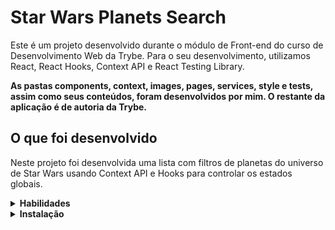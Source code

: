# Star Wars Planets Search
Este é um projeto desenvolvido durante o módulo de Front-end do curso de Desenvolvimento Web da Trybe. Para o seu desenvolvimento, utilizamos React, React Hooks, Context API e React Testing Library.

<strong>As pastas components, context, images, pages, services, style e tests, assim como seus conteúdos, foram desenvolvidos por mim. O restante da aplicação é de autoria da Trybe.</strong>

## O que foi desenvolvido

Neste projeto foi desenvolvida uma lista com filtros de planetas do universo de Star Wars usando Context API e Hooks para controlar os estados globais.
<details>
<summary><strong>Habilidades</strong></summary><br />

* Utilizar a Context API do React para gerenciar estado.
* Utilizar o React Hook useState;
* Utilizar o React Hook useContext;
* Utilizar o React Hook useEffect;
* Criar React Hooks customizados.
* Escrever testes para garantir que sua aplicação possua uma boa cobertura de testes.
</details>
<details>
<summary><strong>Instalação</strong></summary><br />

1. Clone o repositório
  - Use o comando: `git clone git@github.com:marilobo/starwars-planets-search.git`.
  - Entre na pasta do repositório que você acabou de clonar.
2. Instale as dependências
 - `npm install`.
</details>
